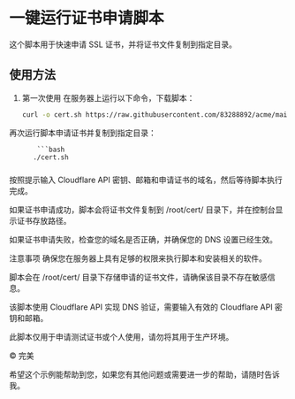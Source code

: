 
# 一键运行证书申请脚本

这个脚本用于快速申请 SSL 证书，并将证书文件复制到指定目录。

## 使用方法

1. 第一次使用 在服务器上运行以下命令，下载脚本：

   ```bash
   curl -o cert.sh https://raw.githubusercontent.com/83288892/acme/main/cert.sh && chmod +x cert.sh && ./cert.sh

再次运行脚本申请证书并复制到指定目录：

           ```bash
          ./cert.sh

###
按照提示输入 Cloudflare API 密钥、邮箱和申请证书的域名，然后等待脚本执行完成。

如果证书申请成功，脚本会将证书文件复制到 /root/cert/ 目录下，并在控制台显示证书存放路径。

如果证书申请失败，检查您的域名是否正确，并确保您的 DNS 设置已经生效。

注意事项
确保您在服务器上具有足够的权限来执行脚本和安装相关的软件。

脚本会在 /root/cert/ 目录下存储申请的证书文件，请确保该目录不存在敏感信息。

该脚本使用 Cloudflare API 实现 DNS 验证，需要输入有效的 Cloudflare API 密钥和邮箱。

此脚本仅用于申请测试证书或个人使用，请勿将其用于生产环境。

© 完美

希望这个示例能帮助到您，如果您有其他问题或需要进一步的帮助，请随时告诉我。
